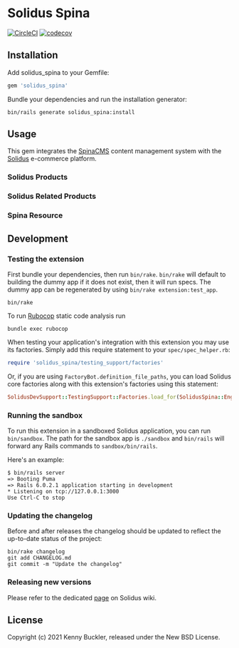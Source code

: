 # Solidus Spina

[![CircleCI](https://circleci.com/gh/solidusio-contrib/solidus_spina.svg?style=shield)](https://circleci.com/gh/solidusio-contrib/solidus_spina)
[![codecov](https://codecov.io/gh/solidusio-contrib/solidus_spina/branch/master/graph/badge.svg)](https://codecov.io/gh/solidusio-contrib/solidus_spina)

<!-- Explain what your extension does. -->

## Installation

Add solidus_spina to your Gemfile:

```ruby
gem 'solidus_spina'
```

Bundle your dependencies and run the installation generator:

```shell
bin/rails generate solidus_spina:install
```

## Usage

This gem integrates the [SpinaCMS](https://github.com/SpinaCMS/Spina) content management system with the [Solidus](https://github.com/solidusio/solidus) e-commerce platform.

### Solidus Products

### Solidus Related Products

### Spina Resource

## Development

### Testing the extension

First bundle your dependencies, then run `bin/rake`. `bin/rake` will default to building the dummy
app if it does not exist, then it will run specs. The dummy app can be regenerated by using
`bin/rake extension:test_app`.

```shell
bin/rake
```

To run [Rubocop](https://github.com/bbatsov/rubocop) static code analysis run

```shell
bundle exec rubocop
```

When testing your application's integration with this extension you may use its factories.
Simply add this require statement to your `spec/spec_helper.rb`:

```ruby
require 'solidus_spina/testing_support/factories'
```

Or, if you are using `FactoryBot.definition_file_paths`, you can load Solidus core
factories along with this extension's factories using this statement:

```ruby
SolidusDevSupport::TestingSupport::Factories.load_for(SolidusSpina::Engine)
```

### Running the sandbox

To run this extension in a sandboxed Solidus application, you can run `bin/sandbox`. The path for
the sandbox app is `./sandbox` and `bin/rails` will forward any Rails commands to
`sandbox/bin/rails`.

Here's an example:

```
$ bin/rails server
=> Booting Puma
=> Rails 6.0.2.1 application starting in development
* Listening on tcp://127.0.0.1:3000
Use Ctrl-C to stop
```

### Updating the changelog

Before and after releases the changelog should be updated to reflect the up-to-date status of
the project:

```shell
bin/rake changelog
git add CHANGELOG.md
git commit -m "Update the changelog"
```

### Releasing new versions

Please refer to the dedicated [page](https://github.com/solidusio/solidus/wiki/How-to-release-extensions) on Solidus wiki.

## License

Copyright (c) 2021 Kenny Buckler, released under the New BSD License.
